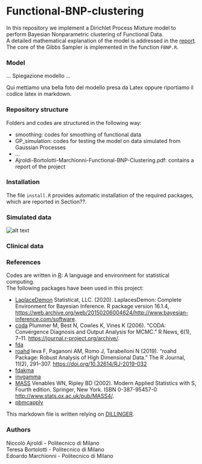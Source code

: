 # Functional-BNP-clustering

In this repository we implement a Dirichlet Process Mixture model to perform Bayesian Nonparametric clustering  of Functional Data. \
A detailed mathematical explanation of the model is addressed in the [report](). \
The core of the Gibbs Sampler is implemented in the function `FBNP.R`.

### Model

... Spiegazione modello ...

Qui mettiamo una bella foto del modello presa da Latex oppure riportiamo il codice latex in markdown.

### Repository structure

Folders and codes are structured in the following way:
- smoothing: codes for smoothing of functional data
- GP_simulation: codes for testing the model on data simulated from Gaussian Processes
- ...
- Ajroldi-Bortolotti-Marchionni-Functional-BNP-Clustering.pdf: contains a report of the project

### Installation

The file `install.R` provides automatic installation of the required packages, which are reported in Section??.

### Simulated data

![alt text](https://github.com/Niccolo-Ajroldi/Functional-BNP-clustering/blob/main/pics/Simulated_GP.png)


### Clinical data

### References

Codes are written in [R](https://www.r-project.org/): A language and environment for statistical computing. \
The following packages have been used in this project:
- [LaplaceDemon](https://CRAN.R-project.org/package=LaplacesDemon) Statisticat, LLC. (2020). LaplacesDemon: Complete Environment for Bayesian Inference. R package version 16.1.4, https://web.archive.org/web/20150206004624/http://www.bayesian-inference.com/software.
- [coda](https://CRAN.R-project.org/package=coda) Plummer M, Best N, Cowles K, Vines K (2006). “CODA: Convergence Diagnosis and Output Analysis for MCMC.” R News, 6(1), 7–11. https://journal.r-project.org/archive/.
- [fda](https://cran.r-project.org/web/packages/fda/index.html)
- [roahd](https://CRAN.R-project.org/package=roahd) Ieva F, Paganoni AM, Romo J, Tarabelloni N (2019). “roahd Package: Robust Analysis of High Dimensional Data.” The R Journal, 11(2), 291–307. https://doi.org/10.32614/RJ-2019-032
- [fdakma]()
- [invgamma](https://CRAN.R-project.org/package=invgamma)
- [MASS](https://CRAN.R-project.org/package=MASS) Venables WN, Ripley BD (2002). Modern Applied Statistics with S, Fourth edition. Springer, New York. ISBN 0-387-95457-0 http://www.stats.ox.ac.uk/pub/MASS4/.
- [pbmcapply](https://CRAN.R-project.org/package=pbmcapply )

This markdown file is written relying on [DILLINGER](https://dillinger.io/).

### Authors

Niccolò Ajroldi - Politecnico di Milano \
Teresa Bortolotti - Politecnico di Milano \
Edoardo Marchionni - Politecnico di Milano

